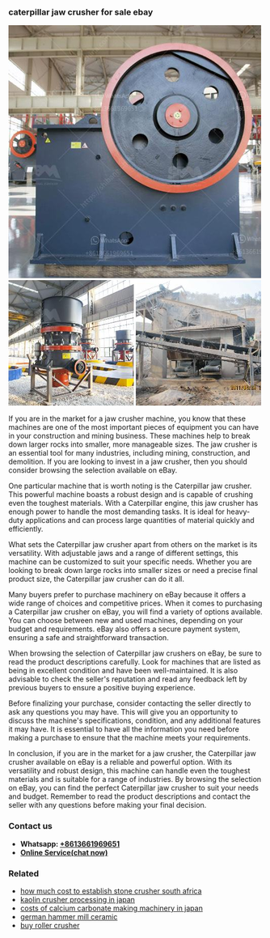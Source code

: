<h3>caterpillar jaw crusher for sale ebay</h3><img src='1706755508.jpg' alt=''><p>If you are in the market for a jaw crusher machine, you know that these machines are one of the most important pieces of equipment you can have in your construction and mining business. These machines help to break down larger rocks into smaller, more manageable sizes. The jaw crusher is an essential tool for many industries, including mining, construction, and demolition. If you are looking to invest in a jaw crusher, then you should consider browsing the selection available on eBay.</p><p>One particular machine that is worth noting is the Caterpillar jaw crusher. This powerful machine boasts a robust design and is capable of crushing even the toughest materials. With a Caterpillar engine, this jaw crusher has enough power to handle the most demanding tasks. It is ideal for heavy-duty applications and can process large quantities of material quickly and efficiently.</p><p>What sets the Caterpillar jaw crusher apart from others on the market is its versatility. With adjustable jaws and a range of different settings, this machine can be customized to suit your specific needs. Whether you are looking to break down large rocks into smaller sizes or need a precise final product size, the Caterpillar jaw crusher can do it all.</p><p>Many buyers prefer to purchase machinery on eBay because it offers a wide range of choices and competitive prices. When it comes to purchasing a Caterpillar jaw crusher on eBay, you will find a variety of options available. You can choose between new and used machines, depending on your budget and requirements. eBay also offers a secure payment system, ensuring a safe and straightforward transaction.</p><p>When browsing the selection of Caterpillar jaw crushers on eBay, be sure to read the product descriptions carefully. Look for machines that are listed as being in excellent condition and have been well-maintained. It is also advisable to check the seller's reputation and read any feedback left by previous buyers to ensure a positive buying experience.</p><p>Before finalizing your purchase, consider contacting the seller directly to ask any questions you may have. This will give you an opportunity to discuss the machine's specifications, condition, and any additional features it may have. It is essential to have all the information you need before making a purchase to ensure that the machine meets your requirements.</p><p>In conclusion, if you are in the market for a jaw crusher, the Caterpillar jaw crusher available on eBay is a reliable and powerful option. With its versatility and robust design, this machine can handle even the toughest materials and is suitable for a range of industries. By browsing the selection on eBay, you can find the perfect Caterpillar jaw crusher to suit your needs and budget. Remember to read the product descriptions and contact the seller with any questions before making your final decision.</p><h3>Contact us</h3><ul><li><strong>Whatsapp:&nbsp;<a href="https://wa.me/8613661969651">+8613661969651</a></strong></li><li><a href="https://swt.shibang-china.com/?git&amp;zhl&amp;caterpillar jaw crusher for sale ebay"><strong>Online Service(chat now)</strong></a></li></ul><h3>Related</h3><ul><li><a href='how much cost to establish stone crusher south africa.md'>how much cost to establish stone crusher south africa</a></li><li><a href='kaolin crusher processing in japan.md'>kaolin crusher processing in japan</a></li><li><a href='costs of calcium carbonate making machinery in japan.md'>costs of calcium carbonate making machinery in japan</a></li><li><a href='german hammer mill ceramic.md'>german hammer mill ceramic</a></li><li><a href='buy roller crusher.md'>buy roller crusher</a></li></ul>